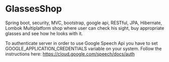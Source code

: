 # GlassesShop
Spring boot, security, MVC, bootstrap, google api, RESTful, JPA, Hibernate, Lombok
Multiplatform shop where user can check his sight, buy appropriate glasses and see how he looks with it.


To authenticate server in order to use Google Speech Api you have to set GOOGLE_APPLICATION_CREDENTIALS variable on your system.
Follow the instructions here: https://cloud.google.com/speech/docs/auth